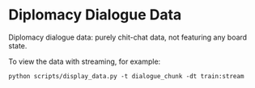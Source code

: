# Diplomacy Dialogue Data

Diplomacy dialogue data: purely chit-chat data, not featuring any board state.

To view the data with streaming, for example:
```
python scripts/display_data.py -t dialogue_chunk -dt train:stream
```